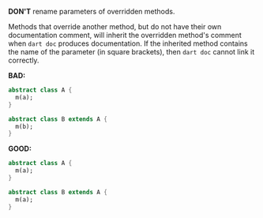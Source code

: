 **DON'T** rename parameters of overridden methods.

Methods that override another method, but do not have their own documentation
comment, will inherit the overridden method's comment when `dart doc` produces
documentation. If the inherited method contains the name of the parameter (in
square brackets), then `dart doc` cannot link it correctly.

**BAD:**
```dart
abstract class A {
  m(a);
}

abstract class B extends A {
  m(b);
}
```

**GOOD:**
```dart
abstract class A {
  m(a);
}

abstract class B extends A {
  m(a);
}
```

